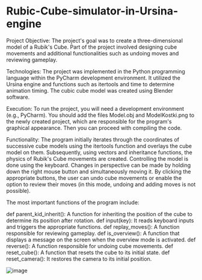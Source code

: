 # Rubic-Cube-simulator-in-Ursina-engine

Project Objective:
The project's goal was to create a three-dimensional model of a Rubik's Cube. Part of the project involved designing cube movements and additional functionalities such as undoing moves and reviewing gameplay.

Technologies:
The project was implemented in the Python programming language within the PyCharm development environment. It utilized the Ursina engine and functions such as itertools and time to determine animation timing. The cubic cube model was created using Blender software.

Execution:
To run the project, you will need a development environment (e.g., PyCharm). You should add the files Model.obj and ModelKostki.png to the newly created project, which are responsible for the program's graphical appearance. Then you can proceed with compiling the code.

Functionality:
The program initially iterates through the coordinates of successive cube models using the itertools function and overlays the cube model on them. Subsequently, using vectors and inheritance functions, the physics of Rubik's Cube movements are created. Controlling the model is done using the keyboard. Changes in perspective can be made by holding down the right mouse button and simultaneously moving it. By clicking the appropriate buttons, the user can undo cube movements or enable the option to review their moves (in this mode, undoing and adding moves is not possible).

The most important functions of the program include:

def parent_kid_inherit(): A function for inheriting the position of the cube to determine its position after rotation.
def input(key): It reads keyboard inputs and triggers the appropriate functions.
def replay_moves(): A function responsible for reviewing gameplay.
def is_overview(): A function that displays a message on the screen when the overview mode is activated.
def reverse(): A function responsible for undoing cube movements.
def reset_cube(): A function that resets the cube to its initial state.
def reset_camera(): It restores the camera to its initial position.

![image](https://github.com/kacdro/Rubic-Cube-simulator-in-Ursina-engine/assets/100469610/a8cce47c-441d-4862-8ba7-4c5f8dc93445)
